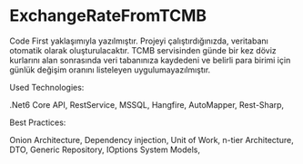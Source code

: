 # ExchangeRateFromTCMB

Code First yaklaşımıyla yazılmıştır. Projeyi çalıştırdığınızda, veritabanı otomatik olarak oluşturulacaktır.
TCMB servisinden günde bir kez döviz kurlarını alan sonrasında veri tabanınıza kaydedeni ve belirli para birimi için günlük değişim oranını listeleyen uygulumayazılmıştır.

Used Technologies:

.Net6 Core API, 
RestService, 
MSSQL, 
Hangfire, 
AutoMapper, 
Rest-Sharp, 

Best Practices: 

Onion Architecture, 
Dependency injection, 
Unit of Work, 
n-tier Architecture, 
DTO, 
Generic Repository, 
IOptions System Models, 
